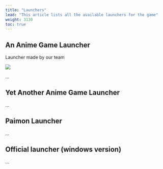 ```yaml
---
title: "Launchers"
lead: "This article lists all the available launchers for the game"
weight: 3130
toc: true
---
```


## An Anime Game Launcher

Launcher made by our team

<img src="https://github.com/an-anime-team/an-anime-game-launcher/blob/main/repository/main-classic.png?raw=true">

...

## Yet Another Anime Game Launcher

...

## Paimon Launcher

...

## Official launcher (windows version)

...
